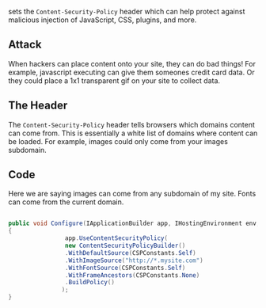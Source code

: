 sets the `Content-Security-Policy` header which can help protect against malicious injection of JavaScript, CSS, plugins, and more.


## Attack

When hackers can place content onto your site, they can do bad things! For example, javascript executing can give them someones credit card data. Or they could place a 1x1 transparent gif on your site to collect data.


## The Header

The `Content-Security-Policy` header tells browsers which domains content can come from. This is essentially a white list of domains where content can be loaded. For example, images could only come from your images subdomain.

## Code 

Here we are saying images can come from any subdomain of my site. Fonts can come from the current domain.

```csharp

public void Configure(IApplicationBuilder app, IHostingEnvironment env, ILoggerFactory loggerFactory)
{
                app.UseContentSecurityPolicy(
                new ContentSecurityPolicyBuilder()
                .WithDefaultSource(CSPConstants.Self)
                .WithImageSource("http://*.mysite.com")
                .WithFontSource(CSPConstants.Self)
                .WithFrameAncestors(CSPConstants.None)
                .BuildPolicy()
               );
}

```